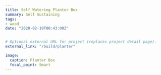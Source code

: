 ```yaml
---
title: Self Watering Planter Box
summary: Self Sustaining
tags:
- wood
date: "2020-02-19T00:43:00Z"


# Optional external URL for project (replaces project detail page).
external_link: "/build/planter"

image:
  caption: Planter Box
  focal_point: Smart
---
```


